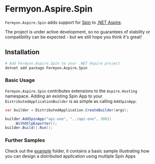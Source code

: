 # Fermyon.Aspire.Spin

`Fermyon.Aspire.Spin` adds support for [Spin](https://developer.fermyon.com/spin) to [.NET Aspire](https://learn.microsoft.com/en-us/dotnet/aspire/get-started/build-your-first-aspire-app). 

The project is under active development, so no guarantees of stability or compatibility can be expected - but we still hope you think it's great!

## Installation

```bash
# Add Fermyon.Aspire.Spin to your .NET Aspire project
dotnet add package Fermyon.Aspire.Spin
```

### Basic Usage

`Fermyon.Aspire.Spin` contributes extensions to the `Aspire.Hosting` namespace. Adding an existing Spin App to your `DistributedApplicationBuilder` is as simple as calling `AddSpinApp`:

```csharp
var builder = DistributedApplication.CreateBuilder(args);

builder.AddSpinApp("api-one", "../api-one", 3001)
    .WithOtlpExporter();
builder.Build().Run();
```



### Further Samples

Check out the [example](./example/) folder, it contains a basic sample illustrating how you can design a distributed application using multiple Spin Apps

